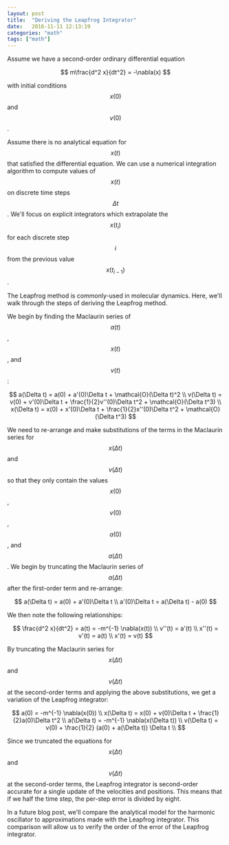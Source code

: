 ```yaml
---
layout: post
title:  "Deriving the Leapfrog Integrator"
date:   2016-11-11 12:13:19
categories: "math"
tags: ["math"]
---
```

Assume we have a second-order ordinary differential equation

$$
m\frac{d^2 x}{dt^2} = -\nabla(x)
$$

with initial conditions $$x(0)$$ and $$v(0)$$.

Assume there is no analytical equation for $$x(t)$$ that satisfied the differential equation.  We can use a numerical integration algorithm to compute values of $$x(t)$$ on discrete time steps $$\Delta t$$.  We'll focus on explicit integrators which extrapolate the $$x(t_i)$$ for each discrete step $$i$$ from the previous value $$x(t_{i-1})$$.

The Leapfrog method is commonly-used in molecular dynamics.  Here, we'll walk through the steps of deriving the Leapfrog method.

We begin by finding the Maclaurin series of $$a(t)$$, $$x(t)$$, and $$v(t)$$:

$$
a(\Delta t) = a(0) + a'(0)\Delta t + \mathcal{O}(\Delta t)^2 \\
v(\Delta t) = v(0) + v'(0)\Delta t + \frac{1}{2}v''(0)\Delta t^2 + \mathcal{O}(\Delta t^3) \\
x(\Delta t) = x(0) + x'(0)\Delta t + \frac{1}{2}x''(0)\Delta t^2 + \mathcal{O}(\Delta t^3)
$$

We need to re-arrange and make substitutions of the terms in the Maclaurin series for $$x(\Delta t)$$ and $$v(\Delta t)$$ so that they only contain the values $$x(0)$$, $$v(0)$$, $$a(0)$$, and $$a(\Delta t)$$. We begin by truncating the Maclaurin series of $$a(\Delta t)$$ after the first-order term and re-arrange:

$$
a(\Delta t) = a(0) + a'(0)\Delta t \\
a'(0)\Delta t = a(\Delta t) - a(0)
$$

We then note the following relationships:

$$
\frac{d^2 x}{dt^2} = a(t) = -m^{-1} \nabla(x(t)) \\
v''(t) = a'(t) \\
x''(t) = v'(t) = a(t) \\
x'(t) = v(t) 
$$

By truncating the Maclaurin series for $$x(\Delta t)$$ and $$v(\Delta t)$$ at the second-order terms and applying the above substitutions, we get a variation of the Leapfrog integrator:

$$
a(0) = -m^{-1} \nabla(x(0)) \\
x(\Delta t) = x(0) + v(0)\Delta t + \frac{1}{2}a(0)\Delta t^2 \\
a(\Delta t) = -m^{-1} \nabla(x(\Delta t)) \\
v(\Delta t) = v(0) + \frac{1}{2} (a(0) + a(\Delta t)) \Delta t \\
$$

Since we truncated the equations for $$x(\Delta t)$$ and $$v(\Delta t)$$ at the second-order terms, the Leapfrog integrator is second-order accurate for a single update of the velocities and positions.  This means that if we half the time step, the per-step error is divided by eight.

In a future blog post, we'll compare the analytical model for the harmonic oscillator to approximations made with the Leapfrog integrator.  This comparison will allow us to verify the order of the error of the Leapfrog integrator.
